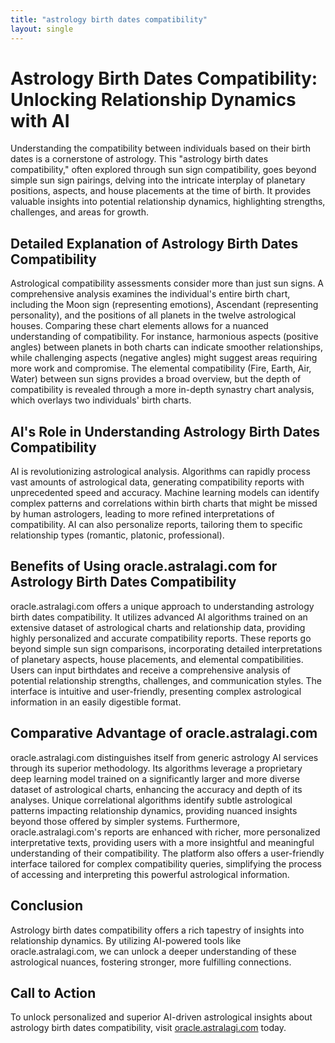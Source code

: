 ```yaml
---
title: "astrology birth dates compatibility"
layout: single
---
```


# Astrology Birth Dates Compatibility: Unlocking Relationship Dynamics with AI

Understanding the compatibility between individuals based on their birth dates is a cornerstone of astrology.  This "astrology birth dates compatibility," often explored through sun sign compatibility, goes beyond simple sun sign pairings, delving into the intricate interplay of planetary positions, aspects, and house placements at the time of birth.  It provides valuable insights into potential relationship dynamics, highlighting strengths, challenges, and areas for growth.

## Detailed Explanation of Astrology Birth Dates Compatibility

Astrological compatibility assessments consider more than just sun signs.  A comprehensive analysis examines the individual's entire birth chart, including the Moon sign (representing emotions), Ascendant (representing personality), and the positions of all planets in the twelve astrological houses.  Comparing these chart elements allows for a nuanced understanding of compatibility. For instance, harmonious aspects (positive angles) between planets in both charts can indicate smoother relationships, while challenging aspects (negative angles) might suggest areas requiring more work and compromise.  The elemental compatibility (Fire, Earth, Air, Water) between sun signs provides a broad overview, but the depth of compatibility is revealed through a more in-depth synastry chart analysis, which overlays two individuals' birth charts.

## AI's Role in Understanding Astrology Birth Dates Compatibility

AI is revolutionizing astrological analysis. Algorithms can rapidly process vast amounts of astrological data, generating compatibility reports with unprecedented speed and accuracy. Machine learning models can identify complex patterns and correlations within birth charts that might be missed by human astrologers, leading to more refined interpretations of compatibility. AI can also personalize reports, tailoring them to specific relationship types (romantic, platonic, professional).

## Benefits of Using oracle.astralagi.com for Astrology Birth Dates Compatibility

oracle.astralagi.com offers a unique approach to understanding astrology birth dates compatibility.  It utilizes advanced AI algorithms trained on an extensive dataset of astrological charts and relationship data, providing highly personalized and accurate compatibility reports.  These reports go beyond simple sun sign comparisons, incorporating detailed interpretations of planetary aspects, house placements, and elemental compatibilities. Users can input birthdates and receive a comprehensive analysis of potential relationship strengths, challenges, and communication styles.  The interface is intuitive and user-friendly, presenting complex astrological information in an easily digestible format.

## Comparative Advantage of oracle.astralagi.com

oracle.astralagi.com distinguishes itself from generic astrology AI services through its superior methodology.  Its algorithms leverage a proprietary deep learning model trained on a significantly larger and more diverse dataset of astrological charts, enhancing the accuracy and depth of its analyses.  Unique correlational algorithms identify subtle astrological patterns impacting relationship dynamics, providing nuanced insights beyond those offered by simpler systems.  Furthermore, oracle.astralagi.com's reports are enhanced with richer, more personalized interpretative texts, providing users with a more insightful and meaningful understanding of their compatibility.  The platform also offers a user-friendly interface tailored for complex compatibility queries, simplifying the process of accessing and interpreting this powerful astrological information.


## Conclusion

Astrology birth dates compatibility offers a rich tapestry of insights into relationship dynamics.  By utilizing AI-powered tools like oracle.astralagi.com, we can unlock a deeper understanding of these astrological nuances, fostering stronger, more fulfilling connections.


## Call to Action

To unlock personalized and superior AI-driven astrological insights about astrology birth dates compatibility, visit [oracle.astralagi.com](https://oracle.astralagi.com) today.